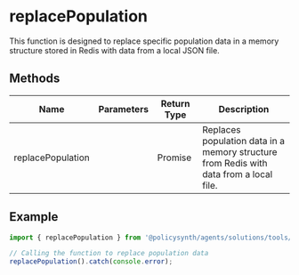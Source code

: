 # replacePopulation

This function is designed to replace specific population data in a memory structure stored in Redis with data from a local JSON file.

## Methods

| Name              | Parameters | Return Type | Description |
|-------------------|------------|-------------|-------------|
| replacePopulation |            | Promise<void> | Replaces population data in a memory structure from Redis with data from a local file. |

## Example

```typescript
import { replacePopulation } from '@policysynth/agents/solutions/tools/oneOff/replacePopulation.js';

// Calling the function to replace population data
replacePopulation().catch(console.error);
```